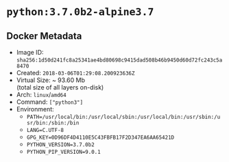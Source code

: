 # `python:3.7.0b2-alpine3.7`

## Docker Metadata

- Image ID: `sha256:1d50d241fc8a25341ae4bd80698c9415dad508b46b9450d60d72fc243c5a8470`
- Created: `2018-03-06T01:29:08.200923636Z`
- Virtual Size: ~ 93.60 Mb  
  (total size of all layers on-disk)
- Arch: `linux`/`amd64`
- Command: `["python3"]`
- Environment:
  - `PATH=/usr/local/bin:/usr/local/sbin:/usr/local/bin:/usr/sbin:/usr/bin:/sbin:/bin`
  - `LANG=C.UTF-8`
  - `GPG_KEY=0D96DF4D4110E5C43FBFB17F2D347EA6AA65421D`
  - `PYTHON_VERSION=3.7.0b2`
  - `PYTHON_PIP_VERSION=9.0.1`
